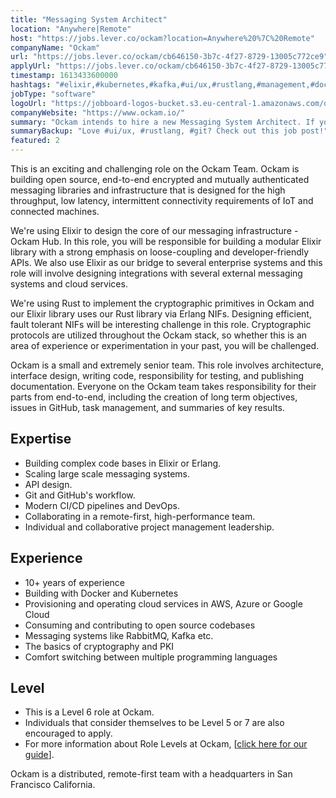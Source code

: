 ```yaml
---
title: "Messaging System Architect"
location: "Anywhere|Remote"
host: "https://jobs.lever.co/ockam?location=Anywhere%20%7C%20Remote"
companyName: "Ockam"
url: "https://jobs.lever.co/ockam/cb646150-3b7c-4f27-8729-13005c772ce9"
applyUrl: "https://jobs.lever.co/ockam/cb646150-3b7c-4f27-8729-13005c772ce9/apply"
timestamp: 1613433600000
hashtags: "#elixir,#kubernetes,#kafka,#ui/ux,#rustlang,#management,#docker,#aws,#azure"
jobType: "software"
logoUrl: "https://jobboard-logos-bucket.s3.eu-central-1.amazonaws.com/ockam"
companyWebsite: "https://www.ockam.io/"
summary: "Ockam intends to hire a new Messaging System Architect. If you have 10+ years of experience, consider applying."
summaryBackup: "Love #ui/ux, #rustlang, #git? Check out this job post!"
featured: 2
---
```


This is an exciting and challenging role on the Ockam Team. Ockam is building open source, end-to-end encrypted and mutually authenticated messaging libraries and infrastructure that is designed for the high throughput, low latency, intermittent connectivity requirements of IoT and connected machines.

We're using Elixir to design the core of our messaging infrastructure - Ockam Hub. In this role, you will be responsible for building a modular Elixir library with a strong emphasis on loose-coupling and developer-friendly APIs. We also use Elixir as our bridge to several enterprise systems and this role will involve designing integrations with several external messaging systems and cloud services.

We're using Rust to implement the cryptographic primitives in Ockam and our Elixir library uses our Rust library via Erlang NIFs. Designing efficient, fault tolerant NIFs will be interesting challenge in this role. Cryptographic protocols are utilized throughout the Ockam stack, so whether this is an area of experience or experimentation in your past, you will be challenged.

Ockam is a small and extremely senior team. This role involves architecture, interface design, writing code, responsibility for testing, and publishing documentation. Everyone on the Ockam team takes responsibility for their parts from end-to-end, including the creation of long term objectives, issues in GitHub, task management, and summaries of key results.

## Expertise

*   Building complex code bases in Elixir or Erlang.
*   Scaling large scale messaging systems.
*   API design.
*   Git and GitHub's workflow.
*   Modern CI/CD pipelines and DevOps.
*   Collaborating in a remote-first, high-performance team.
*   Individual and collaborative project management leadership.

## Experience

*   10+ years of experience
*   Building with Docker and Kubernetes
*   Provisioning and operating cloud services in AWS, Azure or Google Cloud
*   Consuming and contributing to open source codebases
*   Messaging systems like RabbitMQ, Kafka etc.
*   The basics of cryptography and PKI
*   Comfort switching between multiple programming languages

## Level

*   This is a Level 6 role at Ockam.
*   Individuals that consider themselves to be Level 5 or 7 are also encouraged to apply.
*   For more information about Role Levels at Ockam, \[[click here for our guide](https://www.ockam.io/learn/how-to-guides/high-performance-team/engineering_levels/)\].

Ockam is a distributed, remote-first team with a headquarters in San Francisco California.

